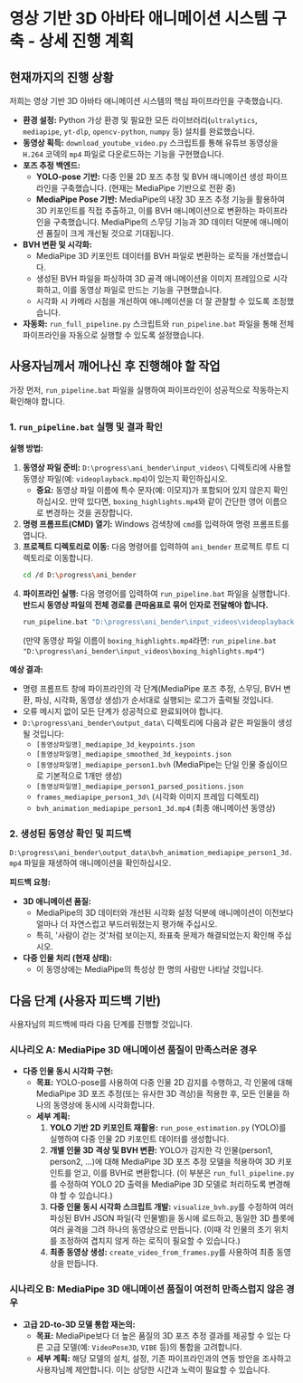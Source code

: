 # 영상 기반 3D 아바타 애니메이션 시스템 구축 - 상세 진행 계획

## **현재까지의 진행 상황**

저희는 영상 기반 3D 아바타 애니메이션 시스템의 핵심 파이프라인을 구축했습니다.

*   **환경 설정:** Python 가상 환경 및 필요한 모든 라이브러리(`ultralytics`, `mediapipe`, `yt-dlp`, `opencv-python`, `numpy` 등) 설치를 완료했습니다.
*   **동영상 획득:** `download_youtube_video.py` 스크립트를 통해 유튜브 동영상을 `H.264` 코덱의 `mp4` 파일로 다운로드하는 기능을 구현했습니다.
*   **포즈 추정 백엔드:**
    *   **YOLO-pose 기반:** 다중 인물 2D 포즈 추정 및 BVH 애니메이션 생성 파이프라인을 구축했습니다. (현재는 MediaPipe 기반으로 전환 중)
    *   **MediaPipe Pose 기반:** MediaPipe의 내장 3D 포즈 추정 기능을 활용하여 3D 키포인트를 직접 추출하고, 이를 BVH 애니메이션으로 변환하는 파이프라인을 구축했습니다. MediaPipe의 스무딩 기능과 3D 데이터 덕분에 애니메이션 품질이 크게 개선될 것으로 기대됩니다.
*   **BVH 변환 및 시각화:**
    *   MediaPipe 3D 키포인트 데이터를 BVH 파일로 변환하는 로직을 개선했습니다.
    *   생성된 BVH 파일을 파싱하여 3D 골격 애니메이션을 이미지 프레임으로 시각화하고, 이를 동영상 파일로 만드는 기능을 구현했습니다.
    *   시각화 시 카메라 시점을 개선하여 애니메이션을 더 잘 관찰할 수 있도록 조정했습니다.
*   **자동화:** `run_full_pipeline.py` 스크립트와 `run_pipeline.bat` 파일을 통해 전체 파이프라인을 자동으로 실행할 수 있도록 설정했습니다.

## **사용자님께서 깨어나신 후 진행해야 할 작업**

가장 먼저, `run_pipeline.bat` 파일을 실행하여 파이프라인이 성공적으로 작동하는지 확인해야 합니다.

### **1. `run_pipeline.bat` 실행 및 결과 확인**

**실행 방법:**

1.  **동영상 파일 준비:** `D:\progress\ani_bender\input_videos\` 디렉토리에 사용할 동영상 파일(예: `videoplayback.mp4`)이 있는지 확인하십시오.
    *   **중요:** 동영상 파일 이름에 특수 문자(예: 이모지)가 포함되어 있지 않은지 확인하십시오. 만약 있다면, `boxing_highlights.mp4`와 같이 간단한 영어 이름으로 변경하는 것을 권장합니다.
2.  **명령 프롬프트(CMD) 열기:** Windows 검색창에 `cmd`를 입력하여 명령 프롬프트를 엽니다.
3.  **프로젝트 디렉토리로 이동:** 다음 명령어를 입력하여 `ani_bender` 프로젝트 루트 디렉토리로 이동합니다.
    ```bash
    cd /d D:\progress\ani_bender
    ```
4.  **파이프라인 실행:** 다음 명령어를 입력하여 `run_pipeline.bat` 파일을 실행합니다. **반드시 동영상 파일의 전체 경로를 큰따옴표로 묶어 인자로 전달해야 합니다.**
    ```bash
    run_pipeline.bat "D:\progress\ani_bender\input_videos\videoplayback.mp4"
    ```
    (만약 동영상 파일 이름이 `boxing_highlights.mp4`라면: `run_pipeline.bat "D:\progress\ani_bender\input_videos\boxing_highlights.mp4"`)

**예상 결과:**

*   명령 프롬프트 창에 파이프라인의 각 단계(MediaPipe 포즈 추정, 스무딩, BVH 변환, 파싱, 시각화, 동영상 생성)가 순서대로 실행되는 로그가 출력될 것입니다.
*   오류 메시지 없이 모든 단계가 성공적으로 완료되어야 합니다.
*   `D:\progress\ani_bender\output_data\` 디렉토리에 다음과 같은 파일들이 생성될 것입니다:
    *   `[동영상파일명]_mediapipe_3d_keypoints.json`
    *   `[동영상파일명]_mediapipe_smoothed_3d_keypoints.json`
    *   `[동영상파일명]_mediapipe_person1.bvh` (MediaPipe는 단일 인물 중심이므로 기본적으로 1개만 생성)
    *   `[동영상파일명]_mediapipe_person1_parsed_positions.json`
    *   `frames_mediapipe_person1_3d\` (시각화 이미지 프레임 디렉토리)
    *   `bvh_animation_mediapipe_person1_3d.mp4` (최종 애니메이션 동영상)

### **2. 생성된 동영상 확인 및 피드백**

`D:\progress\ani_bender\output_data\bvh_animation_mediapipe_person1_3d.mp4` 파일을 재생하여 애니메이션을 확인하십시오.

**피드백 요청:**

*   **3D 애니메이션 품질:**
    *   MediaPipe의 3D 데이터와 개선된 시각화 설정 덕분에 애니메이션이 이전보다 얼마나 더 자연스럽고 부드러워졌는지 평가해 주십시오.
    *   특히, '사람이 걷는 것'처럼 보이는지, 좌표축 문제가 해결되었는지 확인해 주십시오.
*   **다중 인물 처리 (현재 상태):**
    *   이 동영상에는 MediaPipe의 특성상 한 명의 사람만 나타날 것입니다.

## **다음 단계 (사용자 피드백 기반)**

사용자님의 피드백에 따라 다음 단계를 진행할 것입니다.

### **시나리오 A: MediaPipe 3D 애니메이션 품질이 만족스러운 경우**

*   **다중 인물 동시 시각화 구현:**
    *   **목표:** YOLO-pose를 사용하여 다중 인물 2D 감지를 수행하고, 각 인물에 대해 MediaPipe 3D 포즈 추정(또는 유사한 3D 격상)을 적용한 후, 모든 인물을 하나의 동영상에 동시에 시각화합니다.
    *   **세부 계획:**
        1.  **YOLO 기반 2D 키포인트 재활용:** `run_pose_estimation.py` (YOLO)를 실행하여 다중 인물 2D 키포인트 데이터를 생성합니다.
        2.  **개별 인물 3D 격상 및 BVH 변환:** YOLO가 감지한 각 인물(person1, person2, ...)에 대해 MediaPipe 3D 포즈 추정 모델을 적용하여 3D 키포인트를 얻고, 이를 BVH로 변환합니다. (이 부분은 `run_full_pipeline.py`를 수정하여 YOLO 2D 출력을 MediaPipe 3D 모델로 처리하도록 변경해야 할 수 있습니다.)
        3.  **다중 인물 동시 시각화 스크립트 개발:** `visualize_bvh.py`를 수정하여 여러 파싱된 BVH JSON 파일(각 인물별)을 동시에 로드하고, 동일한 3D 플롯에 여러 골격을 그려 하나의 동영상으로 만듭니다. (이때 각 인물의 초기 위치를 조정하여 겹치지 않게 하는 로직이 필요할 수 있습니다.)
        4.  **최종 동영상 생성:** `create_video_from_frames.py`를 사용하여 최종 동영상을 만듭니다.

### **시나리오 B: MediaPipe 3D 애니메이션 품질이 여전히 만족스럽지 않은 경우**

*   **고급 2D-to-3D 모델 통합 재논의:**
    *   **목표:** MediaPipe보다 더 높은 품질의 3D 포즈 추정 결과를 제공할 수 있는 다른 고급 모델(예: `VideoPose3D`, `VIBE` 등)의 통합을 고려합니다.
    *   **세부 계획:** 해당 모델의 설치, 설정, 기존 파이프라인과의 연동 방안을 조사하고 사용자님께 제안합니다. 이는 상당한 시간과 노력이 필요할 수 있습니다.
